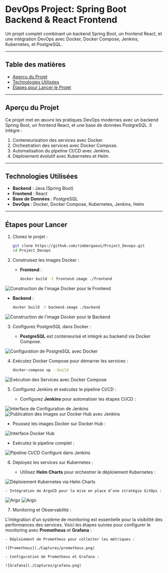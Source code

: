 # **DevOps Project: Spring Boot Backend & React Frontend**

Un projet complet combinant un backend Spring Boot, un frontend React, et une intégration DevOps avec Docker, Docker Compose, Jenkins, Kubernetes, et PostgreSQL.

---

## **Table des matières**
- [Aperçu du Projet](#aperçu-du-projet)
- [Technologies Utilisées](#technologies-utilisées)
- [Étapes pour Lancer le Projet](#étapes-pour-lancer-le-projet)

---

## **Aperçu du Projet**

Ce projet met en œuvre les pratiques DevOps modernes avec un backend Spring Boot, un frontend React, et une base de données PostgreSQL. Il intègre :

1. Conteneurisation des services avec Docker.
2. Orchestration des services avec Docker Compose.
3. Automatisation du pipeline CI/CD avec Jenkins.
4. Déploiement évolutif avec Kubernetes et Helm.

---


## **Technologies Utilisées**
- **Backend** : Java (Spring Boot)
- **Frontend** : React
- **Base de Données** : PostgreSQL
- **DevOps** : Docker, Docker Compose, Kubernetes, Jenkins, Helm

---

## **Étapes pour Lancer**

1. Clonez le projet :
   
   ```bash
   git clone https://github.com/rimbergaoui/Project_Devops.git
   cd Project_Devops

3. Construisez les images Docker :
   
   - **Frontend** :
     
     ```bash
     docker build -t frontend-image ./frontend
     
 ![Construction de l'image Docker pour le Frontend](./Captures/build_frontend.png)
 
   - **Backend** :
     
     ```bash
     docker build -t backend-image ./backend
     
 ![Construction de l'image Docker pour le Backend](./Captures/build_back.png) 

 3. Configurez PostgreSQL dans Docker :
    
    - **PostgreSQL** est conteneurisé et intégré au backend via Docker Compose.

![Configuration de PostgreSQL avec Docker](./Captures/postgres+docker.png)

 4. Exécutez Docker Compose pour démarrer les services :
    
    ```bash
    docker-compose up --build

![Exécution des Services avec Docker Compose](./Captures/docker_compose.png)  

5. Configurez Jenkins et exécutez le pipeline CI/CD :
   
   - Configurez **Jenkins** pour automatiser les étapes CI/CD :

![Interface de Configuration de Jenkins](./Captures/jenckins.png) 
![Publication des Images sur Docker Hub avec Jenkins](./Captures/docker_hub+jenkins.png)  

- Poussez les images Docker sur Docker Hub :

  
![Interface Docker Hub](./Captures/docker_hub.png) 
     
   - Exécutez le pipeline complet :

![Pipeline CI/CD Configuré dans Jenkins](./Captures/pipline_jenkins.png) 
   
6. Déployez les services sur Kubernetes :
   
    - Utilisez **Helm Charts** pour orchestrer le déploiement Kubernetes :
      
![Déploiement Kubernetes via Helm Charts](./Captures/charts.png)  

    - Intégration de ArgoCD pour la mise en place d’une stratégie GitOps : 
    
![Argo](./Captures/argocd2.png) 
![Argo](./Captures/argocd.png) 

7. Monitoring et Observabilité :

L'intégration d'un système de monitoring est essentielle pour la visibilité des performances des services. Voici les étapes suivies pour configurer le monitoring avec **Prometheus** et **Grafana** :

    - Déploiement de Prometheus pour collecter les métriques : 
    
    ![Prometheus](./Captures/prometheus.png) 

    - Configuration de Prometheus et Grafana : 

    ![Grafana](./Captures/grafana.png) 


    
